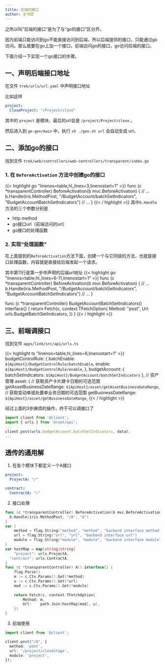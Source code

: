 ```yaml
---
title: 后端的接口
author: 王书硕
---
```

之所以叫“后端的接口”是为了与“go的接口”区分开。

因为前端只能访问到go不能直接访问到后端，所以后端提供的接口，只能通过go访问。那么就要在go上加一个接口，前端访问go的接口，go访问后端的接口。

下面介绍一下实现一个go接口的步骤。

## 一、声明后端接口地址

在文件 `trek/urls/url.yaml` 中声明接口地址

比如这样
```yaml
project:
  CloseProject: "/Project/close"
```
其中的 `project` 是模块，最后的url会是 `/project/Project/close` 。

然后进入到 `go-gen/main` 中，执行 `sh ./gen.sh url` 会自动生成 url。

## 二、添加go的接口
找到文件 `trek/web/controllers/web-controllers/transparent/index.go` 

### 1. 在 `BeforeActivation` 方法中创建go的接口
{{< highlight go "linenos=table,hl_lines=3,linenostart=1" >}}
func (c *transparentController) BeforeActivation(b mvc.BeforeActivation) {
  // ...
  b.Handle(iris.MethodPost, "/BudgetAccount/batchSetIndicators", "BudgetAccountBatchSetIndicators")
  // ...
}
{{< / highlight >}}
其中`b.Handle` 方法的三个参数分别是
- http method
- go接口url（前端访问的url）
- go接口的处理函数

### 2. 实现“处理函数”

在上面提到的`BeforeActivation`方法下面，创建一个与它同级的方法，也就是接口处理函数，内容就是直接给后端发起一个请求。

其中第11行是第一步中声明的后端url地址
{{< highlight go "linenos=table,hl_lines=6-11,linenostart=1" >}}
func (c *transparentController) BeforeActivation(b mvc.BeforeActivation) {
  // ...
  b.Handle(iris.MethodPost, "/BudgetAccount/batchSetIndicators", "BudgetAccountBatchSetIndicators")
  // ...
}

func (c *transparentController) BudgetAccountBatchSetIndicators() interface{} {
	return Fetch(c, context.TFetchOption{
		Method: "post",
		Url:	urls.BudgetBatchSetIndicators,
	})
}
{{< / highlight >}}

## 三、前端调接口
找到文件 `apps/link/src/api/urls.ts`

{{< highlight ts "linenos=table,hl_lines=6,linenostart=1" >}}
  budgetControlRule: {
    batchEnable: `${ApiHost}/BudgetControlRule/batchEnable`,
    enable: `${ApiHost}/BudgetControlRule/enable`,
  },
  budgetAccount: {
    batchSetIndicators: `${ApiHost}/BudgetAccount/batchSetIndicators`
  },
  // 资产管理
  asset: {
    // 获取资产卡片建卡日期的可选范围
    getAssetBusinessDateRange: `${ApiHost}/asset/getAssetBusinessDateRange`,
    // 获取变动单或处置单业务日期的可选范围
    getBusinessDateRange: `${ApiHost}/asset/getBusinessDateRange`,
{{< / highlight >}}

经过上面的3步麻烦的操作，终于可以调接口了
```ts
import client from '@client';
import { urls } from '@root/api';
...
client.post(urls.budgetAccount.batchSetIndicators, data);
...
```

## 透传的通用解

1. 在各个模块下都定义一个A接口
```yaml
project:
  ProjectA: "/"

contract:
  ContractA: "/"
```

2. 接口处理
```go
func (c *transparentController) BeforeActivation(b mvc.BeforeActivation) {
  b.Handle(iris.MethodPost, "/A", "A")
}
var (
	method = flag.String("method", "method", "backend interface method")
	url = flag.String("url", "url", "backend interface url")
	module = flag.String("module", "module", "backend interface module")
)
var hostMap = map[string]string{
	"project": urls.ProjectA,
  "contract": urls.ContractA,
}
func (c *transparentController) A() interface{} {
	flag.Parse()
	m := c.Ctx.Params().Get(*method)
	u := c.Ctx.Params().Get(*url)
	mod := c.Ctx.Params().Get(*module)
	
	return Fetch(c, context.TFetchOption{
		Method: m,
		Url:    path.Join(hostMap[mod], u),
	})
}
```

3. 前端使用
```ts
import client from '@client';

client.post("/A", {
  method: 'post',
  url: '/project/closeStage',
  module: 'project',
});
```